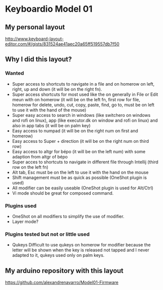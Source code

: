 # Keyboardio Model 01

## My personal layout
http://www.keyboard-layout-editor.com/#/gists/831524ae41aec20a65ff519557db7f50

## Why I did this layout?

### Wanted
* Super access to shortcuts to navigate in a file and on homerow on left, right, up and down (it will be on the right fn).
* Super access shortcuts for most used like the on generally in File or Edit meun with on homerow (it will be on the left fn, first row for file, homerow for delete, undo, cut, copy, paste, find, go to, must be on left to use it with the hand of the mouse)
* Super easy access to search in windows (like switchero on windows and rofi on linux), app (like executor.dk on window and rofi on linux) and also in app tabs (it will be on palm key)
* Easy access to numpad (it will be on the right num on first and homerow)
* Easy access to Super + direction (it will be on the right num on third row)
* Easy access to altgr for bépo (it will be on the left num) with some adaption from altgr of bépo
* Super acces to shortcuts to navigate in different file through Intellij (third row on the left fn)
* Alt tab, Esc must be on the left to use it with the hand on the mouse
* Shift management must be as quick as possible (OneShot plugin is used)
* All modifier can be easily useable (OneShot plugin is used for Alt/Ctrl)
* Vi mode should be great for composed command.

### Plugins used
* OneShot on all modifiers to simplify the use of modifier.
* Layer mode?


### Plugins tested but not or little used
* Qukeys
Difficult to use qukeys on homerow for modifier because the letter will be shown when the key is released not tapped and I never adapted to it, qukeys used only on palm keys.

## My arduino repository with this layout
https://github.com/alexandrenavarro/Model01-Firmware



